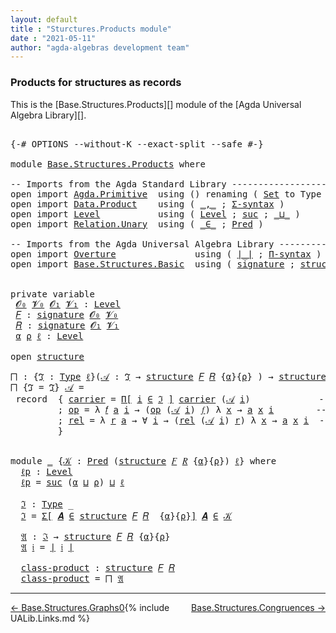 ```yaml
---
layout: default
title : "Sturctures.Products module"
date : "2021-05-11"
author: "agda-algebras development team"
---
```


### <a id="products-for-structures-as-records">Products for structures as records</a>

This is the [Base.Structures.Products][] module of the [Agda Universal Algebra Library][].

<pre class="Agda">

<a id="317" class="Symbol">{-#</a> <a id="321" class="Keyword">OPTIONS</a> <a id="329" class="Pragma">--without-K</a> <a id="341" class="Pragma">--exact-split</a> <a id="355" class="Pragma">--safe</a> <a id="362" class="Symbol">#-}</a>

<a id="367" class="Keyword">module</a> <a id="374" href="Base.Structures.Products.html" class="Module">Base.Structures.Products</a> <a id="399" class="Keyword">where</a>

<a id="406" class="Comment">-- Imports from the Agda Standard Library ----------------------------------</a>
<a id="483" class="Keyword">open</a> <a id="488" class="Keyword">import</a> <a id="495" href="Agda.Primitive.html" class="Module">Agda.Primitive</a>  <a id="511" class="Keyword">using</a> <a id="517" class="Symbol">()</a> <a id="520" class="Keyword">renaming</a> <a id="529" class="Symbol">(</a> <a id="531" href="Agda.Primitive.html#326" class="Primitive">Set</a> <a id="535" class="Symbol">to</a> <a id="538" class="Primitive">Type</a> <a id="543" class="Symbol">)</a>
<a id="545" class="Keyword">open</a> <a id="550" class="Keyword">import</a> <a id="557" href="Data.Product.html" class="Module">Data.Product</a>    <a id="573" class="Keyword">using</a> <a id="579" class="Symbol">(</a> <a id="581" href="Agda.Builtin.Sigma.html#236" class="InductiveConstructor Operator">_,_</a> <a id="585" class="Symbol">;</a> <a id="587" href="Data.Product.html#916" class="Function">Σ-syntax</a> <a id="596" class="Symbol">)</a>
<a id="598" class="Keyword">open</a> <a id="603" class="Keyword">import</a> <a id="610" href="Level.html" class="Module">Level</a>           <a id="626" class="Keyword">using</a> <a id="632" class="Symbol">(</a> <a id="634" href="Agda.Primitive.html#597" class="Postulate">Level</a> <a id="640" class="Symbol">;</a> <a id="642" href="Agda.Primitive.html#780" class="Primitive">suc</a> <a id="646" class="Symbol">;</a> <a id="648" href="Agda.Primitive.html#810" class="Primitive Operator">_⊔_</a> <a id="652" class="Symbol">)</a>
<a id="654" class="Keyword">open</a> <a id="659" class="Keyword">import</a> <a id="666" href="Relation.Unary.html" class="Module">Relation.Unary</a>  <a id="682" class="Keyword">using</a> <a id="688" class="Symbol">(</a> <a id="690" href="Relation.Unary.html#1523" class="Function Operator">_∈_</a> <a id="694" class="Symbol">;</a> <a id="696" href="Relation.Unary.html#1101" class="Function">Pred</a> <a id="701" class="Symbol">)</a>

<a id="704" class="Comment">-- Imports from the Agda Universal Algebra Library -------------------------</a>
<a id="781" class="Keyword">open</a> <a id="786" class="Keyword">import</a> <a id="793" href="Overture.html" class="Module">Overture</a>               <a id="816" class="Keyword">using</a> <a id="822" class="Symbol">(</a> <a id="824" href="Overture.Basic.html#4326" class="Function Operator">∣_∣</a> <a id="828" class="Symbol">;</a> <a id="830" href="Overture.Basic.html#6012" class="Function">Π-syntax</a> <a id="839" class="Symbol">)</a>
<a id="841" class="Keyword">open</a> <a id="846" class="Keyword">import</a> <a id="853" href="Base.Structures.Basic.html" class="Module">Base.Structures.Basic</a>  <a id="876" class="Keyword">using</a> <a id="882" class="Symbol">(</a> <a id="884" href="Base.Structures.Basic.html#1233" class="Record">signature</a> <a id="894" class="Symbol">;</a> <a id="896" href="Base.Structures.Basic.html#1566" class="Record">structure</a> <a id="906" class="Symbol">)</a>


<a id="910" class="Keyword">private</a> <a id="918" class="Keyword">variable</a>
 <a id="928" href="Base.Structures.Products.html#928" class="Generalizable">𝓞₀</a> <a id="931" href="Base.Structures.Products.html#931" class="Generalizable">𝓥₀</a> <a id="934" href="Base.Structures.Products.html#934" class="Generalizable">𝓞₁</a> <a id="937" href="Base.Structures.Products.html#937" class="Generalizable">𝓥₁</a> <a id="940" class="Symbol">:</a> <a id="942" href="Agda.Primitive.html#597" class="Postulate">Level</a>
 <a id="949" href="Base.Structures.Products.html#949" class="Generalizable">𝐹</a> <a id="951" class="Symbol">:</a> <a id="953" href="Base.Structures.Basic.html#1233" class="Record">signature</a> <a id="963" href="Base.Structures.Products.html#928" class="Generalizable">𝓞₀</a> <a id="966" href="Base.Structures.Products.html#931" class="Generalizable">𝓥₀</a>
 <a id="970" href="Base.Structures.Products.html#970" class="Generalizable">𝑅</a> <a id="972" class="Symbol">:</a> <a id="974" href="Base.Structures.Basic.html#1233" class="Record">signature</a> <a id="984" href="Base.Structures.Products.html#934" class="Generalizable">𝓞₁</a> <a id="987" href="Base.Structures.Products.html#937" class="Generalizable">𝓥₁</a>
 <a id="991" href="Base.Structures.Products.html#991" class="Generalizable">α</a> <a id="993" href="Base.Structures.Products.html#993" class="Generalizable">ρ</a> <a id="995" href="Base.Structures.Products.html#995" class="Generalizable">ℓ</a> <a id="997" class="Symbol">:</a> <a id="999" href="Agda.Primitive.html#597" class="Postulate">Level</a>

<a id="1006" class="Keyword">open</a> <a id="1011" href="Base.Structures.Basic.html#1566" class="Module">structure</a>

<a id="⨅"></a><a id="1022" href="Base.Structures.Products.html#1022" class="Function">⨅</a> <a id="1024" class="Symbol">:</a> <a id="1026" class="Symbol">{</a><a id="1027" href="Base.Structures.Products.html#1027" class="Bound">ℑ</a> <a id="1029" class="Symbol">:</a> <a id="1031" href="Base.Structures.Products.html#538" class="Primitive">Type</a> <a id="1036" href="Base.Structures.Products.html#995" class="Generalizable">ℓ</a><a id="1037" class="Symbol">}(</a><a id="1039" href="Base.Structures.Products.html#1039" class="Bound">𝒜</a> <a id="1041" class="Symbol">:</a> <a id="1043" href="Base.Structures.Products.html#1027" class="Bound">ℑ</a> <a id="1045" class="Symbol">→</a> <a id="1047" href="Base.Structures.Basic.html#1566" class="Record">structure</a> <a id="1057" href="Base.Structures.Products.html#949" class="Generalizable">𝐹</a> <a id="1059" href="Base.Structures.Products.html#970" class="Generalizable">𝑅</a> <a id="1061" class="Symbol">{</a><a id="1062" href="Base.Structures.Products.html#991" class="Generalizable">α</a><a id="1063" class="Symbol">}{</a><a id="1065" href="Base.Structures.Products.html#993" class="Generalizable">ρ</a><a id="1066" class="Symbol">}</a> <a id="1068" class="Symbol">)</a> <a id="1070" class="Symbol">→</a> <a id="1072" href="Base.Structures.Basic.html#1566" class="Record">structure</a> <a id="1082" href="Base.Structures.Products.html#949" class="Generalizable">𝐹</a> <a id="1084" href="Base.Structures.Products.html#970" class="Generalizable">𝑅</a>
<a id="1086" href="Base.Structures.Products.html#1022" class="Function">⨅</a> <a id="1088" class="Symbol">{</a><a id="1089" class="Argument">ℑ</a> <a id="1091" class="Symbol">=</a> <a id="1093" href="Base.Structures.Products.html#1093" class="Bound">ℑ</a><a id="1094" class="Symbol">}</a> <a id="1096" href="Base.Structures.Products.html#1096" class="Bound">𝒜</a> <a id="1098" class="Symbol">=</a>
 <a id="1101" class="Keyword">record</a>  <a id="1109" class="Symbol">{</a> <a id="1111" href="Base.Structures.Basic.html#1730" class="Field">carrier</a> <a id="1119" class="Symbol">=</a> <a id="1121" href="Overture.Basic.html#6012" class="Function">Π[</a> <a id="1124" href="Base.Structures.Products.html#1124" class="Bound">i</a> <a id="1126" href="Overture.Basic.html#6012" class="Function">∈</a> <a id="1128" href="Base.Structures.Products.html#1093" class="Bound">ℑ</a> <a id="1130" href="Overture.Basic.html#6012" class="Function">]</a> <a id="1132" href="Base.Structures.Basic.html#1730" class="Field">carrier</a> <a id="1140" class="Symbol">(</a><a id="1141" href="Base.Structures.Products.html#1096" class="Bound">𝒜</a> <a id="1143" href="Base.Structures.Products.html#1124" class="Bound">i</a><a id="1144" class="Symbol">)</a>             <a id="1158" class="Comment">-- domain of the product structure</a>
         <a id="1202" class="Symbol">;</a> <a id="1204" href="Base.Structures.Basic.html#1749" class="Field">op</a> <a id="1207" class="Symbol">=</a> <a id="1209" class="Symbol">λ</a> <a id="1211" href="Base.Structures.Products.html#1211" class="Bound">𝑓</a> <a id="1213" href="Base.Structures.Products.html#1213" class="Bound">a</a> <a id="1215" href="Base.Structures.Products.html#1215" class="Bound">i</a> <a id="1217" class="Symbol">→</a> <a id="1219" class="Symbol">(</a><a id="1220" href="Base.Structures.Basic.html#1749" class="Field">op</a> <a id="1223" class="Symbol">(</a><a id="1224" href="Base.Structures.Products.html#1096" class="Bound">𝒜</a> <a id="1226" href="Base.Structures.Products.html#1215" class="Bound">i</a><a id="1227" class="Symbol">)</a> <a id="1229" href="Base.Structures.Products.html#1211" class="Bound">𝑓</a><a id="1230" class="Symbol">)</a> <a id="1232" class="Symbol">λ</a> <a id="1234" href="Base.Structures.Products.html#1234" class="Bound">x</a> <a id="1236" class="Symbol">→</a> <a id="1238" href="Base.Structures.Products.html#1213" class="Bound">a</a> <a id="1240" href="Base.Structures.Products.html#1234" class="Bound">x</a> <a id="1242" href="Base.Structures.Products.html#1215" class="Bound">i</a>        <a id="1251" class="Comment">-- interpretation of  operations</a>
         <a id="1293" class="Symbol">;</a> <a id="1295" href="Base.Structures.Basic.html#1833" class="Field">rel</a> <a id="1299" class="Symbol">=</a> <a id="1301" class="Symbol">λ</a> <a id="1303" href="Base.Structures.Products.html#1303" class="Bound">r</a> <a id="1305" href="Base.Structures.Products.html#1305" class="Bound">a</a> <a id="1307" class="Symbol">→</a> <a id="1309" class="Symbol">∀</a> <a id="1311" href="Base.Structures.Products.html#1311" class="Bound">i</a> <a id="1313" class="Symbol">→</a> <a id="1315" class="Symbol">(</a><a id="1316" href="Base.Structures.Basic.html#1833" class="Field">rel</a> <a id="1320" class="Symbol">(</a><a id="1321" href="Base.Structures.Products.html#1096" class="Bound">𝒜</a> <a id="1323" href="Base.Structures.Products.html#1311" class="Bound">i</a><a id="1324" class="Symbol">)</a> <a id="1326" href="Base.Structures.Products.html#1303" class="Bound">r</a><a id="1327" class="Symbol">)</a> <a id="1329" class="Symbol">λ</a> <a id="1331" href="Base.Structures.Products.html#1331" class="Bound">x</a> <a id="1333" class="Symbol">→</a> <a id="1335" href="Base.Structures.Products.html#1305" class="Bound">a</a> <a id="1337" href="Base.Structures.Products.html#1331" class="Bound">x</a> <a id="1339" href="Base.Structures.Products.html#1311" class="Bound">i</a>  <a id="1342" class="Comment">-- interpretation of relations</a>
         <a id="1382" class="Symbol">}</a>


<a id="1386" class="Keyword">module</a> <a id="1393" href="Base.Structures.Products.html#1393" class="Module">_</a> <a id="1395" class="Symbol">{</a><a id="1396" href="Base.Structures.Products.html#1396" class="Bound">𝒦</a> <a id="1398" class="Symbol">:</a> <a id="1400" href="Relation.Unary.html#1101" class="Function">Pred</a> <a id="1405" class="Symbol">(</a><a id="1406" href="Base.Structures.Basic.html#1566" class="Record">structure</a> <a id="1416" href="Base.Structures.Products.html#949" class="Generalizable">𝐹</a> <a id="1418" href="Base.Structures.Products.html#970" class="Generalizable">𝑅</a> <a id="1420" class="Symbol">{</a><a id="1421" href="Base.Structures.Products.html#991" class="Generalizable">α</a><a id="1422" class="Symbol">}{</a><a id="1424" href="Base.Structures.Products.html#993" class="Generalizable">ρ</a><a id="1425" class="Symbol">})</a> <a id="1428" href="Base.Structures.Products.html#995" class="Generalizable">ℓ</a><a id="1429" class="Symbol">}</a> <a id="1431" class="Keyword">where</a>
  <a id="1439" href="Base.Structures.Products.html#1439" class="Function">ℓp</a> <a id="1442" class="Symbol">:</a> <a id="1444" href="Agda.Primitive.html#597" class="Postulate">Level</a>
  <a id="1452" href="Base.Structures.Products.html#1439" class="Function">ℓp</a> <a id="1455" class="Symbol">=</a> <a id="1457" href="Agda.Primitive.html#780" class="Primitive">suc</a> <a id="1461" class="Symbol">(</a><a id="1462" href="Base.Structures.Products.html#1421" class="Bound">α</a> <a id="1464" href="Agda.Primitive.html#810" class="Primitive Operator">⊔</a> <a id="1466" href="Base.Structures.Products.html#1424" class="Bound">ρ</a><a id="1467" class="Symbol">)</a> <a id="1469" href="Agda.Primitive.html#810" class="Primitive Operator">⊔</a> <a id="1471" href="Base.Structures.Products.html#1428" class="Bound">ℓ</a>

  <a id="1476" href="Base.Structures.Products.html#1476" class="Function">ℑ</a> <a id="1478" class="Symbol">:</a> <a id="1480" href="Base.Structures.Products.html#538" class="Primitive">Type</a> <a id="1485" class="Symbol">_</a>
  <a id="1489" href="Base.Structures.Products.html#1476" class="Function">ℑ</a> <a id="1491" class="Symbol">=</a> <a id="1493" href="Data.Product.html#916" class="Function">Σ[</a> <a id="1496" href="Base.Structures.Products.html#1496" class="Bound">𝑨</a> <a id="1498" href="Data.Product.html#916" class="Function">∈</a> <a id="1500" href="Base.Structures.Basic.html#1566" class="Record">structure</a> <a id="1510" href="Base.Structures.Products.html#1416" class="Bound">𝐹</a> <a id="1512" href="Base.Structures.Products.html#1418" class="Bound">𝑅</a>  <a id="1515" class="Symbol">{</a><a id="1516" href="Base.Structures.Products.html#1421" class="Bound">α</a><a id="1517" class="Symbol">}{</a><a id="1519" href="Base.Structures.Products.html#1424" class="Bound">ρ</a><a id="1520" class="Symbol">}</a><a id="1521" href="Data.Product.html#916" class="Function">]</a> <a id="1523" href="Base.Structures.Products.html#1496" class="Bound">𝑨</a> <a id="1525" href="Relation.Unary.html#1523" class="Function Operator">∈</a> <a id="1527" href="Base.Structures.Products.html#1396" class="Bound">𝒦</a>

  <a id="1532" href="Base.Structures.Products.html#1532" class="Function">𝔄</a> <a id="1534" class="Symbol">:</a> <a id="1536" href="Base.Structures.Products.html#1476" class="Function">ℑ</a> <a id="1538" class="Symbol">→</a> <a id="1540" href="Base.Structures.Basic.html#1566" class="Record">structure</a> <a id="1550" href="Base.Structures.Products.html#1416" class="Bound">𝐹</a> <a id="1552" href="Base.Structures.Products.html#1418" class="Bound">𝑅</a> <a id="1554" class="Symbol">{</a><a id="1555" href="Base.Structures.Products.html#1421" class="Bound">α</a><a id="1556" class="Symbol">}{</a><a id="1558" href="Base.Structures.Products.html#1424" class="Bound">ρ</a><a id="1559" class="Symbol">}</a>
  <a id="1563" href="Base.Structures.Products.html#1532" class="Function">𝔄</a> <a id="1565" href="Base.Structures.Products.html#1565" class="Bound">𝔦</a> <a id="1567" class="Symbol">=</a> <a id="1569" href="Overture.Basic.html#4326" class="Function Operator">∣</a> <a id="1571" href="Base.Structures.Products.html#1565" class="Bound">𝔦</a> <a id="1573" href="Overture.Basic.html#4326" class="Function Operator">∣</a>

  <a id="1578" href="Base.Structures.Products.html#1578" class="Function">class-product</a> <a id="1592" class="Symbol">:</a> <a id="1594" href="Base.Structures.Basic.html#1566" class="Record">structure</a> <a id="1604" href="Base.Structures.Products.html#1416" class="Bound">𝐹</a> <a id="1606" href="Base.Structures.Products.html#1418" class="Bound">𝑅</a>
  <a id="1610" href="Base.Structures.Products.html#1578" class="Function">class-product</a> <a id="1624" class="Symbol">=</a> <a id="1626" href="Base.Structures.Products.html#1022" class="Function">⨅</a> <a id="1628" href="Base.Structures.Products.html#1532" class="Function">𝔄</a>
</pre>

--------------------------------

<span style="float:left;">[← Base.Structures.Graphs0](Base.Structures.Graphs0.html)</span>
<span style="float:right;">[Base.Structures.Congruences →](Base.Structures.Congruences.html)</span>

{% include UALib.Links.md %}

